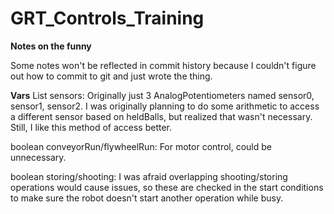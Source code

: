 # GRT_Controls_Training

**Notes on the funny**

Some notes won't be reflected in commit history because I couldn't figure out how to commit to git and just wrote the thing.

**Vars**
  List<AnalogPotentionmeter> sensors: Originally just 3 AnalogPotentiometers named sensor0, sensor1, sensor2. I was originally planning to do some arithmetic to access a     different sensor based on heldBalls, but realized that wasn't necessary. Still, I like this method of access better.

  boolean conveyorRun/flywheelRun: For motor control, could be unnecessary.
  
  boolean storing/shooting: I was afraid overlapping shooting/storing operations would cause issues, so these are checked in the start conditions to make sure the robot    doesn't start another operation while busy.
  
